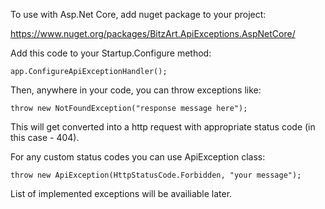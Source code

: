 To use with Asp.Net Core, add nuget package to your project:

https://www.nuget.org/packages/BitzArt.ApiExceptions.AspNetCore/

Add this code to your Startup.Configure method:

    app.ConfigureApiExceptionHandler();
  
Then, anywhere in your code, you can throw exceptions like:

    throw new NotFoundException("response message here");
    
This will get converted into a http request with appropriate status code (in this case - 404).

For any custom status codes you can use ApiException class:

    throw new ApiException(HttpStatusCode.Forbidden, "your message");
    
List of implemented exceptions will be availiable later.

